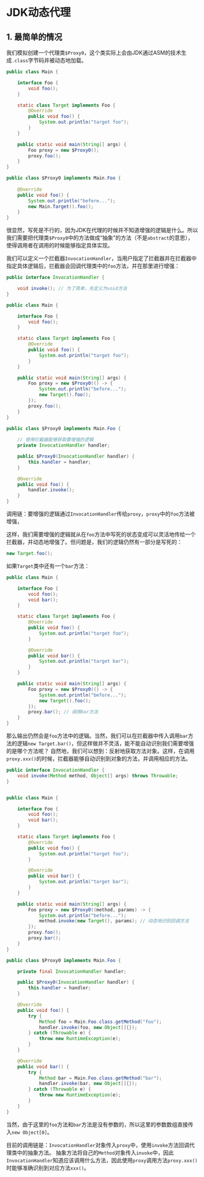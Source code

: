 # JDK动态代理

## 1. 最简单的情况
我们模拟创建一个代理类`$Proxy0`，这个类实际上会由JDK通过ASM的技术生成`.class`字节码并被动态地加载。
```java
public class Main {

    interface Foo {
        void foo();
    }

    static class Target implements Foo {
        @Override
        public void foo() {
            System.out.println("target foo");
        }
    }

    public static void main(String[] args) {
        Foo proxy = new $Proxy0();
        proxy.foo();
    }
}
```
```java
public class $Proxy0 implements Main.Foo {
    
    @Override
    public void foo() {
        System.out.println("before...");
        new Main.Target().foo();
    }
}
```
很显然，写死是不行的，因为JDK在代理的时候并不知道增强的逻辑是什么。所以我们需要把代理类`$Proxy0`中的方法做成“抽象”的方法（不是`abstract`的意思），使得调用者在调用的时候能够指定具体实现。

我们可以定义一个拦截器`InvocationHandler`，当用户指定了拦截器并在拦截器中指定具体逻辑后，拦截器会回调代理类中的`foo`方法，并在那里进行增强：
```java
public interface InvocationHandler {

    void invoke(); // 为了简单，先定义为void方法
}
```
```java
public class Main {

    interface Foo {
        void foo();
    }

    static class Target implements Foo {
        @Override
        public void foo() {
            System.out.println("target foo");
        }
    }

    public static void main(String[] args) {
        Foo proxy = new $Proxy0(() -> {
            System.out.println("before...");
            new Target().foo();
        });
        proxy.foo();
    }
}
```
```java
public class $Proxy0 implements Main.Foo {
    
    // 使用拦截器能够获取要增强的逻辑
    private InvocationHandler handler;

    public $Proxy0(InvocationHandler handler) {
        this.handler = handler;
    }

    @Override
    public void foo() {
        handler.invoke();
    }
}
```
调用链：要增强的逻辑通过`InvocationHandler`传给`proxy`，`proxy`中的`foo`方法被增强，

这样，我们需要增强的逻辑就从在`foo`方法中写死的状态变成可以灵活地传给一个拦截器，并动态地增强了。但问题是，我们的逻辑仍然有一部分是写死的：
```java
new Target.foo();
```
如果`Target`类中还有一个`bar`方法：
```java
public class Main {

    interface Foo {
        void foo();
        void bar();
    }

    static class Target implements Foo {
        @Override
        public void foo() {
            System.out.println("target foo");
        }

        @Override
        public void bar() {
            System.out.println("target bar");
        }
    }

    public static void main(String[] args) {
        Foo proxy = new $Proxy0(() -> {
            System.out.println("before...");
            new Target().foo();
        });
        proxy.bar(); // 调用bar方法
    }
}
```
那么输出仍然会是`foo`方法中的逻辑。当然，我们可以在拦截器中传入调用`bar`方法的逻辑`new Target.bar()`，但这样做并不灵活，能不能自动识别我们需要增强的是哪个方法呢？
自然地，我们可以想到：反射地获取方法对象。这样，在调用`proxy.xxx()`的时候，拦截器能够自动识别到对象的方法，并调用相应的方法。
```java
public interface InvocationHandler {
    void invoke(Method method, Object[] args) throws Throwable;
}
```
```java

public class Main {

    interface Foo {
        void foo();
        void bar();
    }

    static class Target implements Foo {
        @Override
        public void foo() {
            System.out.println("target foo");
        }

        @Override
        public void bar() {
            System.out.println("target bar");
        }
    }

    public static void main(String[] args) {
        Foo proxy = new $Proxy0((method, params) -> {
            System.out.println("before...");
            method.invoke(new Target(), params); // 动态地识别回调方法
        });
        proxy.foo();
        proxy.bar();
    }
}
```
```java
public class $Proxy0 implements Main.Foo {

    private final InvocationHandler handler;

    public $Proxy0(InvocationHandler handler) {
        this.handler = handler;
    }

    @Override
    public void foo() {
        try {
            Method foo = Main.Foo.class.getMethod("foo");
            handler.invoke(foo, new Object[]{});
        } catch (Throwable e) {
            throw new RuntimeException(e);
        }
    }

    @Override
    public void bar() {
        try {
            Method bar = Main.Foo.class.getMethod("bar");
            handler.invoke(bar, new Object[]{});
        } catch (Throwable e) {
            throw new RuntimeException(e);
        }
    }
}
```
当然，由于这里的`foo`方法和`bar`方法是没有参数的，所以这里的参数数组直接传入`new Object[0]`。

目前的调用链是：`InvocationHandler`对象传入`proxy`中，使用`invoke`方法回调代理类中的抽象方法。
抽象方法将自己的`Method`对象传入`invoke`中，因此`InvocationHandler`知道应该调用什么方法，因此使用`proxy`调用方法`proxy.xxx()`时能够准确识别到对应方法`xxx()`。